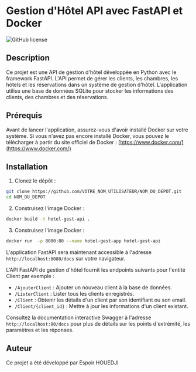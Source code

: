 # Gestion d'Hôtel API avec FastAPI et Docker

![GitHub license](https://img.shields.io/badge/license-MIT-blue.svg)

## Description

Ce projet est une API de gestion d'hôtel développée en Python avec le framework FastAPI. L'API permet de gérer les clients, les chambres, les hôtels et les réservations dans un système de gestion d'hôtel. L'application utilise une base de données SQLite pour stocker les informations des clients, des chambres et des réservations.

## Prérequis

Avant de lancer l'application, assurez-vous d'avoir installé Docker sur votre système. Si vous n'avez pas encore installé Docker, vous pouvez le télécharger à partir du site officiel de Docker : [https://www.docker.com/](https://www.docker.com/)

## Installation

1. Clonez le dépôt :

```bash
git clone https://github.com/VOTRE_NOM_UTILISATEUR/NOM_DU_DEPOT.git
cd NOM_DU_DEPOT
```
2. Construisez l'image Docker :
```bash
docker build -t hotel-gest-api .
```
3. Construisez l'image Docker :
```bash
docker run  -p 8080:80 --name hotel-gest-app hotel-gest-api
```
L'application FastAPI sera maintenant accessible à l'adresse `http://localhost:8080/docs` sur votre navigateur.

L'API FastAPI de gestion d'hôtel fournit les endpoints suivants pour l'entité Client par exemple :

-   `/AjouterClient` : Ajouter un nouveau client à la base de données.
-   `/ListerClient` : Lister tous les clients enregistrés.
-   `/Client` : Obtenir les détails d'un client par son identifiant ou son email.
-   `/Client/{client_id}` : Mettre à jour les informations d'un client existant.


Consultez la documentation interactive Swagger à l'adresse `http://localhost:80/docs` pour plus de détails sur les points d'extrémité, les paramètres et les réponses.

## Auteur

Ce projet a été développé par Espoir HOUEDJI

